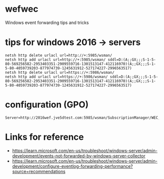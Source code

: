 # wefwec
Windows event forwarding tips and tricks

# tips for windows 2016 -> servers

```
netsh http delete urlacl url=http://+:5985/wsman/
netsh http add urlacl url=http://+:5985/wsman/ sddl=D:(A;;GX;;;S-1-5-80-569256582-2953403351-2909559716-1301513147-412116970)(A;;GX;;;S-1-5-80-4059739203-877974739-1245631912-527174227-2996563517)
netsh http delete urlacl url=https://+:5986/wsman/
netsh http add urlacl url=https://+:5986/wsman/ sddl=D:(A;;GX;;;S-1-5-80-569256582-2953403351-2909559716-1301513147-412116970)(A;;GX;;;S-1-5-80-4059739203-877974739-1245631912-527174227-2996563517)
```


# configuration (GPO)
```
Server=http://2016wef.jve5dtest.com:5985/wsman/SubscriptionManager/WEC,Refresh=60
```

# Links for reference

- https://learn.microsoft.com/en-us/troubleshoot/windows-server/admin-development/events-not-forwarded-by-windows-server-collector
- https://learn.microsoft.com/en-us/troubleshoot/windows-server/admin-development/configure-eventlog-forwarding-performance?source=recommendations